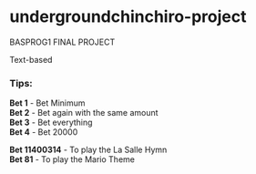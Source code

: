 # undergroundchinchiro-project
BASPROG1 FINAL PROJECT

Text-based  

### Tips:  
**Bet 1** - Bet Minimum  
**Bet 2** - Bet again with the same amount  
**Bet 3** - Bet everything  
**Bet 4** - Bet 20000  

**Bet 11400314** - To play the La Salle Hymn  
**Bet 81** - To play the Mario Theme  

